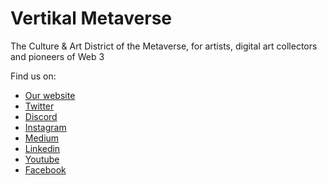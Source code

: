# Vertikal Metaverse
The Culture & Art District of the Metaverse, for artists, digital art collectors and pioneers of Web 3

Find us on:
- [Our website](https://www.vertikal.art/)
- [Twitter](https://twitter.com/Vertikalmetavrs)
- [Discord](https://discord.gg/vertikal)
- [Instagram](https://www.instagram.com/vertikalmetavrs/)
- [Medium](https://vertikal.medium.com/)
- [Linkedin](https://www.linkedin.com/company/vertikalart)
- [Youtube](https://youtube.com/@vertikalmetavrs)
- [Facebook](https://www.facebook.com/VertikalMetavrs)
